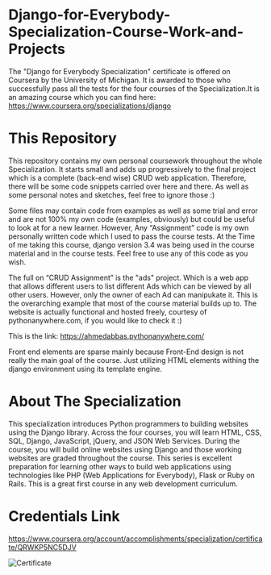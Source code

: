 # Django-for-Everybody-Specialization-Course-Work-and-Projects
The "Django for Everybody Specialization" certificate is offered on Coursera by the University of Michigan. It is awarded to those who successfully pass all the tests for the four courses of the Specialization.It is an amazing course which you can find here: https://www.coursera.org/specializations/django

# This Repository
This repository contains my own personal coursework throughout the whole Specialization. It starts small and adds up progressively to the final project which is a complete (back-end wise) CRUD web application. Therefore, there will be some code snippets carried over here and there. As well as some personal notes and sketches, feel free to ignore those :)

Some files may contain code from examples as well as some trial and error and are not 100% my own code (examples, obviously) but could be useful to look at for a new learner. However, Any “Assignment” code is my own personally written code which I used to pass the course tests. At the Time of me taking this course, django version 3.4 was being used in the course material and in the course tests. Feel free to use any of this code as you wish.

The full on “CRUD Assignment” is the "ads" project. Which is a web app that allows different users to list different Ads which can be viewed by all other users. However, only the owner of each Ad can manipukate it. This is the overarching example that most of the course material builds up to. The website is actually functional and hosted freely, courtesy of pythonanywhere.com, if you would like to check it :)

This is the link: https://ahmedabbas.pythonanywhere.com/

Front end elements are sparse mainly because Front-End design is not really the main goal of the course. Just utilizing HTML elements withing the django environment using its template engine.  

# About The Specialization
This specialization introduces Python programmers to building websites using the Django library. Across the four courses, you will learn HTML, CSS, SQL, Django, JavaScript, jQuery, and JSON Web Services.  During the course, you will build online websites using Django and those working websites are graded throughout the course. This series is  excellent preparation for learning other ways to build web applications using technologies like PHP (Web Applications for Everybody), Flask or Ruby on Rails.  This is a great first course in any web development curriculum.

# Credentials Link
https://www.coursera.org/account/accomplishments/specialization/certificate/QRWKP5NC5DJV

![Certificate](https://user-images.githubusercontent.com/72700823/148691237-4ab011f6-15a5-4cfa-9d35-4f30e529a9f0.jpg)

